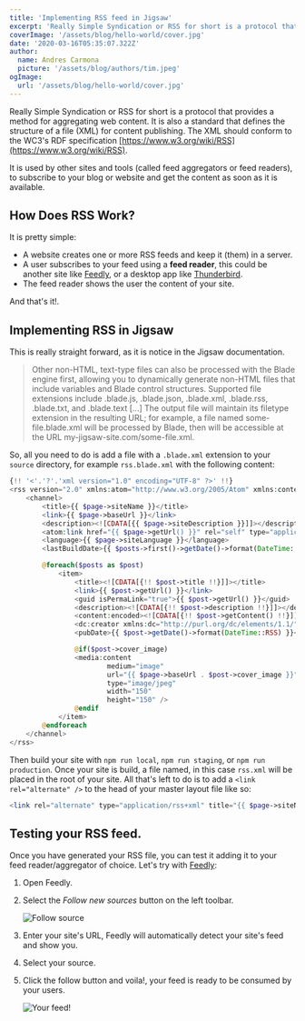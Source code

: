 ```yaml
---
title: 'Implementing RSS feed in Jigsaw'
excerpt: 'Really Simple Syndication or RSS for short is a protocol that provides a method for aggregating web content. It is also a standard that defines the structure of a file (XML) for content publishing. The XML should conform to the WC3 RDF specification'
coverImage: '/assets/blog/hello-world/cover.jpg'
date: '2020-03-16T05:35:07.322Z'
author:
  name: Andres Carmona
  picture: '/assets/blog/authors/tim.jpeg'
ogImage:
  url: '/assets/blog/hello-world/cover.jpg'
---
```


Really Simple Syndication or RSS for short is a protocol that provides a method for aggregating web content. It is also a standard that defines the structure of a file (XML) for content publishing. The XML should conform to the WC3's RDF specification [https://www.w3.org/wiki/RSS](https://www.w3.org/wiki/RSS).

It is used by other sites and tools (called feed aggregators or feed readers), to subscribe to your blog or website and get the content as soon as it is available.

## How Does RSS Work?

It is pretty simple:

* A website creates one or more RSS feeds and keep it (them) in a server.
* A user subscribes to your feed using a **feed reader**, this could be another site like [Feedly](https://feedly.com), or
a desktop app like [Thunderbird](https://www.thunderbird.net/).
* The feed reader shows the user the content of your site.

And that's it!.

## Implementing RSS in Jigsaw

This is really straight forward, as it is notice in the Jigsaw documentation.

> Other non-HTML, text-type files can also be processed with the Blade engine first, allowing you to dynamically generate non-HTML files that include variables and Blade control structures. Supported file extensions include .blade.js, .blade.json, .blade.xml, .blade.rss, .blade.txt, and .blade.text [...] The output file will maintain its filetype extension in the resulting URL; for example, a file named some-file.blade.xml will be processed by Blade, then will be accessible at the URL  my-jigsaw-site.com/some-file.xml.

So, all you need to do is add a file with a `.blade.xml` extension to your `source` directory, for example `rss.blade.xml` with the following content:

```php
{!! '<'.'?'.'xml version="1.0" encoding="UTF-8" ?>' !!}
<rss version="2.0" xmlns:atom="http://www.w3.org/2005/Atom" xmlns:content="http://purl.org/rss/1.0/modules/content/" xmlns:media="http://search.yahoo.com/mrss/">
    <channel>
        <title>{{ $page->siteName }}</title>
        <link>{{ $page->baseUrl }}</link>
        <description><![CDATA[{{ $page->siteDescription }}]]></description>
        <atom:link href="{{ $page->getUrl() }}" rel="self" type="application/rss+xml" />
        <language>{{ $page->siteLanguage }}</language>
        <lastBuildDate>{{ $posts->first()->getDate()->format(DateTime::RSS) }}</lastBuildDate>

        @foreach($posts as $post)
            <item>
                <title><![CDATA[{!! $post->title !!}]]></title>
                <link>{{ $post->getUrl() }}</link>
                <guid isPermaLink="true">{{ $post->getUrl() }}</guid>
                <description><![CDATA[{!! $post->description !!}]]></description>
                <content:encoded><![CDATA[{!! $post->getContent() !!}]]></content:encoded>
                <dc:creator xmlns:dc="http://purl.org/dc/elements/1.1/">{{ $post->author }}</dc:creator>
                <pubDate>{{ $post->getDate()->format(DateTime::RSS) }}</pubDate>

                @if($post->cover_image)
                <media:content
                        medium="image"
                        url="{{ $page->baseUrl . $post->cover_image }}"
                        type="image/jpeg"
                        width="150"
                        height="150" />
                @endif
            </item>
        @endforeach
    </channel>
</rss>
```

Then build your site with `npm run local`, `npm run staging`, or `npm run production`. Once your site is build, a file named, in this case `rss.xml` will be placed in the root of your site. All that's left to do is to add a `<link rel="alternate" />` to the head of your master layout file like so:

```php
<link rel="alternate" type="application/rss+xml" title="{{ $page->siteName }}" href="{{ $page->baseUrl.'/rss.xml' }}" />
```

## Testing your RSS feed.

Once you have generated your RSS file, you can test it adding it to your feed reader/aggregator of choice. Let's try with [Feedly](https://feedly.com):

1. Open Feedly.
2. Select the *Follow new sources* button on the left toolbar.

    ![Follow source](/assets/blog/rss-feed-jigsaw/feedly.png "Follow source in Feedly")

3. Enter your site's URL, Feedly will automatically detect your site's feed and show you.
4. Select your source.
5. Click the follow button and voila!, your feed is ready to be consumed by your users.

    ![Your feed!](/assets/blog/rss-feed-jigsaw/feedly_feed.png "Your feed!")